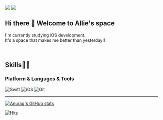 <p>
  <a href="https://velog.io/@allie" target="_blank"><img src="https://img.shields.io/badge/Blog-DD0B78?style=flat-square&logo=GitHub%20Sponsors&logoColor=white"/></a>
  <a href="mailto:wooyani77@gmail.com" target="_blank"><img src="https://img.shields.io/badge/Gmail-EA4335?style=flat-square&logo=Gmail&logoColor=white"/></a>
</p>

## Hi there 👋 Welcome to Allie's space
<p>
I'm currently studying iOS development.
  </br>
It's a space that makes me better than yesterday!!
</p>

<!--
**wooyani77/wooyani77** is a ✨ _special_ ✨ repository because its `README.md` (this file) appears on your GitHub profile.

Here are some ideas to get you started:

- 🔭 I’m currently working on ...
- 🌱 I’m currently learning ...
- 👯 I’m looking to collaborate on ...
- 🤔 I’m looking for help with ...
- 💬 Ask me about ...
- 📫 How to reach me: ...
- 😄 Pronouns: ...
- ⚡ Fun fact: ...
-->
</br>

## Skills💪🏻 
### Platform & Languges & Tools
<p>
  
![Swift](https://img.shields.io/badge/Swift-FA7343?style=flat-square&logo=Swift&logoColor=white) ![iOS](https://img.shields.io/badge/iOS-222222?style=flat-square&logo=Apple&logoColor=white) ![Git](https://img.shields.io/badge/Git-F05032?style=flat-square&logo=Git&logoColor=white)
</p>

---

[![Anurag's GitHub stats](https://github-readme-stats.vercel.app/api?username=wooyani77&show_icons=true&theme=flag-india)](https://github.com/anuraghazra/github-readme-stats)

[![Hits](https://hits.seeyoufarm.com/api/count/incr/badge.svg?url=https%3A%2F%2Fgithub.com%2Fwooyani77&count_bg=%23D7D5D3&title_bg=%230F14EB&icon=github.svg&icon_color=%23FFFFFF&title=hits&edge_flat=false)](https://hits.seeyoufarm.com)
